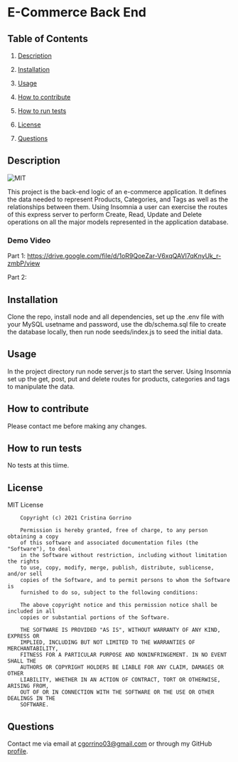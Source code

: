 # E-Commerce Back End

## Table of Contents

1. [Description](#description)

2. [Installation](#installation)

3. [Usage](#usage)

4. [How to contribute](#contribute)

5. [How to run tests](#tests)

6. [License](#license)

7. [Questions](#questions)

<a name="description"></a>
## Description

![MIT](https://img.shields.io/badge/license-MIT-brightgreen)

This project is the back-end logic of an e-commerce application. It defines the data needed to represent Products, Categories, and Tags as well as the relationships between them. Using Insomnia a user can exercise the routes of this express server to perform Create, Read, Update and Delete operations on all the major models represented in the application database.

### Demo Video

Part 1: https://drive.google.com/file/d/1oR9QoeZar-V6xqQAVI7qKnyUk_r-zmbP/view

Part 2: 

<a name="installation"></a>
## Installation
    
Clone the repo, install node and all dependencies, set up the .env file with your MySQL usetname and password, use the db/schema.sql file to create the database locally, then run node seeds/index.js to seed the initial data.

<a name="usage"></a>
## Usage
    
In the project directory run node server.js to start the server. Using Insomnia set up the get, post, put and delete routes for products, categories and tags to manipulate the data.

<a name="contribute"></a>
## How to contribute
    
Please contact me before making any changes.

<a name="tests"></a>
## How to run tests
    
No tests at this tiime.

<a name="license"></a>
## License
  
MIT License

        Copyright (c) 2021 Cristina Gorrino
        
        Permission is hereby granted, free of charge, to any person obtaining a copy
        of this software and associated documentation files (the "Software"), to deal
        in the Software without restriction, including without limitation the rights
        to use, copy, modify, merge, publish, distribute, sublicense, and/or sell
        copies of the Software, and to permit persons to whom the Software is
        furnished to do so, subject to the following conditions:
        
        The above copyright notice and this permission notice shall be included in all
        copies or substantial portions of the Software.
        
        THE SOFTWARE IS PROVIDED "AS IS", WITHOUT WARRANTY OF ANY KIND, EXPRESS OR
        IMPLIED, INCLUDING BUT NOT LIMITED TO THE WARRANTIES OF MERCHANTABILITY,
        FITNESS FOR A PARTICULAR PURPOSE AND NONINFRINGEMENT. IN NO EVENT SHALL THE
        AUTHORS OR COPYRIGHT HOLDERS BE LIABLE FOR ANY CLAIM, DAMAGES OR OTHER
        LIABILITY, WHETHER IN AN ACTION OF CONTRACT, TORT OR OTHERWISE, ARISING FROM,
        OUT OF OR IN CONNECTION WITH THE SOFTWARE OR THE USE OR OTHER DEALINGS IN THE
        SOFTWARE.

<a name="questions"></a>
## Questions

Contact me via email at cgorrino03@gmail.com or through my GitHub [profile](https://github.com/cristina-gorrino). 
    
